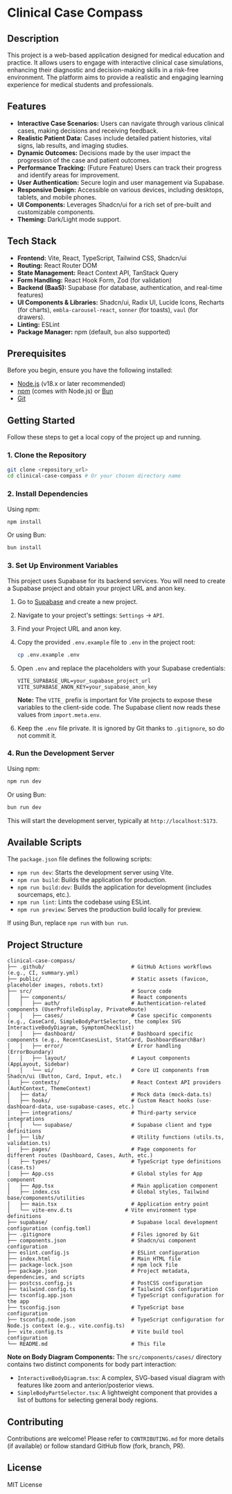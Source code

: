 # Clinical Case Compass

## Description

This project is a web-based application designed for medical education and practice. It allows users to engage with interactive clinical case simulations, enhancing their diagnostic and decision-making skills in a risk-free environment. The platform aims to provide a realistic and engaging learning experience for medical students and professionals.

## Features

- **Interactive Case Scenarios:** Users can navigate through various clinical cases, making decisions and receiving feedback.
- **Realistic Patient Data:** Cases include detailed patient histories, vital signs, lab results, and imaging studies.
- **Dynamic Outcomes:** Decisions made by the user impact the progression of the case and patient outcomes.
- **Performance Tracking:** (Future Feature) Users can track their progress and identify areas for improvement.
- **User Authentication:** Secure login and user management via Supabase.
- **Responsive Design:** Accessible on various devices, including desktops, tablets, and mobile phones.
- **UI Components:** Leverages Shadcn/ui for a rich set of pre-built and customizable components.
- **Theming:** Dark/Light mode support.

## Tech Stack

- **Frontend:** Vite, React, TypeScript, Tailwind CSS, Shadcn/ui
- **Routing:** React Router DOM
- **State Management:** React Context API, TanStack Query
- **Form Handling:** React Hook Form, Zod (for validation)
- **Backend (BaaS):** Supabase (for database, authentication, and real-time features)
- **UI Components & Libraries:** Shadcn/ui, Radix UI, Lucide Icons, Recharts (for charts), `embla-carousel-react`, `sonner` (for toasts), `vaul` (for drawers).
- **Linting:** ESLint
- **Package Manager:** npm (default, `bun` also supported)

## Prerequisites

Before you begin, ensure you have the following installed:

- [Node.js](https://nodejs.org/) (v18.x or later recommended)
- [npm](https://www.npmjs.com/) (comes with Node.js) or [Bun](https://bun.sh/)
- [Git](https://git-scm.com/)

## Getting Started

Follow these steps to get a local copy of the project up and running.

### 1. Clone the Repository

```bash
git clone <repository_url>
cd clinical-case-compass # Or your chosen directory name
```

### 2. Install Dependencies

Using npm:
```bash
npm install
```
Or using Bun:
```bash
bun install
```

### 3. Set Up Environment Variables

This project uses Supabase for its backend services. You will need to create a Supabase project and obtain your project URL and anon key.

1. Go to [Supabase](https://supabase.com/) and create a new project.
2. Navigate to your project's settings: `Settings` -> `API`.
3. Find your Project URL and anon key.
4. Copy the provided `.env.example` file to `.env` in the project root:

   ```bash
   cp .env.example .env
   ```

5. Open `.env` and replace the placeholders with your Supabase credentials:

   ```env
   VITE_SUPABASE_URL=your_supabase_project_url
   VITE_SUPABASE_ANON_KEY=your_supabase_anon_key
   ```

   **Note:** The `VITE_` prefix is important for Vite projects to expose these variables to the client-side code.
   The Supabase client now reads these values from `import.meta.env`.

6. Keep the `.env` file private. It is ignored by Git thanks to `.gitignore`, so do not commit it.

### 4. Run the Development Server

Using npm:
```bash
npm run dev
```
Or using Bun:
```bash
bun run dev
```

This will start the development server, typically at `http://localhost:5173`.

## Available Scripts

The `package.json` file defines the following scripts:

- `npm run dev`: Starts the development server using Vite.
- `npm run build`: Builds the application for production.
- `npm run build:dev`: Builds the application for development (includes sourcemaps, etc.).
- `npm run lint`: Lints the codebase using ESLint.
- `npm run preview`: Serves the production build locally for preview.

If using Bun, replace `npm run` with `bun run`.

## Project Structure

```
clinical-case-compass/
├── .github/                            # GitHub Actions workflows (e.g., CI, summary.yml)
├── public/                             # Static assets (favicon, placeholder images, robots.txt)
├── src/                                # Source code
│   ├── components/                     # React components
│   │   ├── auth/                       # Authentication-related components (UserProfileDisplay, PrivateRoute)
│   │   ├── cases/                      # Case specific components (e.g., CaseCard, SimpleBodyPartSelector, the complex SVG InteractiveBodyDiagram, SymptomChecklist)
│   │   ├── dashboard/                  # Dashboard specific components (e.g., RecentCasesList, StatCard, DashboardSearchBar)
│   │   ├── error/                      # Error handling (ErrorBoundary)
│   │   ├── layout/                     # Layout components (AppLayout, Sidebar)
│   │   └── ui/                         # Core UI components from Shadcn/ui (Button, Card, Input, etc.)
│   ├── contexts/                       # React Context API providers (AuthContext, ThemeContext)
│   ├── data/                           # Mock data (mock-data.ts)
│   ├── hooks/                          # Custom React hooks (use-dashboard-data, use-supabase-cases, etc.)
│   ├── integrations/                   # Third-party service integrations
│   │   └── supabase/                   # Supabase client and type definitions
│   ├── lib/                            # Utility functions (utils.ts, validation.ts)
│   ├── pages/                          # Page components for different routes (Dashboard, Cases, Auth, etc.)
│   ├── types/                          # TypeScript type definitions (case.ts)
│   ├── App.css                         # Global styles for App component
│   ├── App.tsx                         # Main application component
│   ├── index.css                       # Global styles, Tailwind base/components/utilities
│   ├── main.tsx                        # Application entry point
│   └── vite-env.d.ts                 # Vite environment type definitions
├── supabase/                           # Supabase local development configuration (config.toml)
├── .gitignore                          # Files ignored by Git
├── components.json                     # Shadcn/ui component configuration
├── eslint.config.js                    # ESLint configuration
├── index.html                          # Main HTML file
├── package-lock.json                   # npm lock file
├── package.json                        # Project metadata, dependencies, and scripts
├── postcss.config.js                   # PostCSS configuration
├── tailwind.config.ts                  # Tailwind CSS configuration
├── tsconfig.app.json                   # TypeScript configuration for the app
├── tsconfig.json                       # TypeScript base configuration
├── tsconfig.node.json                  # TypeScript configuration for Node.js context (e.g., vite.config.ts)
├── vite.config.ts                      # Vite build tool configuration
└── README.md                           # This file
```

**Note on Body Diagram Components:**
The `src/components/cases/` directory contains two distinct components for body part interaction:
*   `InteractiveBodyDiagram.tsx`: A complex, SVG-based visual diagram with features like zoom and anterior/posterior views.
*   `SimpleBodyPartSelector.tsx`: A lightweight component that provides a list of buttons for selecting general body regions.

## Contributing

Contributions are welcome! Please refer to `CONTRIBUTING.md` for more details (if available) or follow standard GitHub flow (fork, branch, PR).

## License

MIT License
